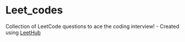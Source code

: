 # Leet_codes
Collection of LeetCode questions to ace the coding interview! - Created using [LeetHub](https://github.com/QasimWani/LeetHub)
